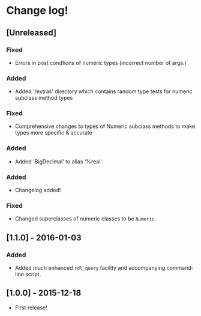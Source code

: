 # Change log!

## [Unreleased]
### Fixed
- Errors in post condtions of numeric types (incorrect number of args.)

### Added
- Added '/extras' directory which contains random type tests for numeric subclass method types

### Fixed
- Comprehensive changes to types of Numeric subclass methods to make types more specific & accurate

### Added
- Added 'BigDecimal' to alias '%real'
### Added
- Changelog added!

### Fixed
- Changed superclasses of numeric classes to be `Numeric`.


## [1.1.0] - 2016-01-03
### Added
- Added much enhanced `rdl_query` facility and accompanying command-line script.

## [1.0.0] - 2015-12-18
- First release!
